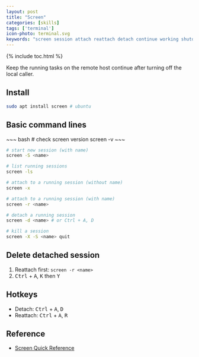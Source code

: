 ```yaml
---
layout: post
title: "Screen"
categories: [skills]
tags: ['terminal']
icon-photo: terminal.svg
keywords: "screen session attach reattach detach continue working shutdown computer cheatsheet quick reference cheat sheet remote host interrupt suddenly stop GNU screen terminal multiplexer virtual terminal"
---
```


{% include toc.html %}

Keep the running tasks on the remote host continue after turning off the local caller.

## Install

~~~ bash
sudo apt install screen # ubuntu
~~~

## Basic command lines

<div class="flex-50" markdown="1">
~~~ bash
# check screen version
screen -v
~~~

~~~ bash
# start new session (with name)
screen -S <name>
~~~

~~~ bash
# list running sessions
screen -ls
~~~

~~~ bash
# attach to a running session (without name)
screen -x
~~~

~~~ bash
# attach to a running session (with name)
screen -r <name>
~~~

~~~ bash
# detach a running session
screen -d <name> # or Ctrl + A, D
~~~

``` bash
# kill a session
screen -X -S <name> quit
```
</div>

## Delete detached session

1. Reattach first: `screen -r <name>`
2. <kbd>Ctrl</kbd> + <kbd>A</kbd>, <kbd>K</kbd> then <kbd>Y</kbd>

## Hotkeys

- Detach: <kbd>Ctrl</kbd> + <kbd>A</kbd>, <kbd>D</kbd>
- Reattach: <kbd>Ctrl</kbd> + <kbd>A</kbd>, <kbd>R</kbd>

## Reference

- [Screen Quick Reference](https://gist.github.com/jctosta/af918e1618682638aa82)

